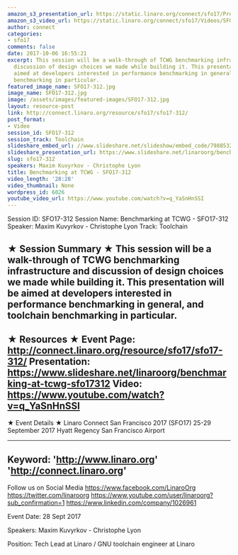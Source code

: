 ```yaml
---
amazon_s3_presentation_url: https://static.linaro.org/connect/sfo17/Presentations/SFO17-312-%20Benchmarking%20at%20TCWG.pdf
amazon_s3_video_url: https://static.linaro.org/connect/sfo17/Videos/SFO17-312%20Benchmarking%20at%20TCWG.mp4
author: connect
categories:
- sfo17
comments: false
date: 2017-10-06 16:55:21
excerpt: This session will be a walk-through of TCWG benchmarking infrastructure and
  discussion of design choices we made while building it. This presentation will be
  aimed at developers interested in performance benchmarking in general, and toolchain
  benchmarking in particular.
featured_image_name: SFO17-312.jpg
image_name: SFO17-312.jpg
image: /assets/images/featured-images/SFO17-312.jpg
layout: resource-post
link: http://connect.linaro.org/resource/sfo17/sfo17-312/
post_format:
- Video
session_id: SFO17-312
session_track: Toolchain
slideshare_embed_url: //www.slideshare.net/slideshow/embed_code/79885326
slideshare_presentation_url: https://www.slideshare.net/linaroorg/benchmarking-at-tcwg-sfo17312
slug: sfo17-312
speakers: Maxim Kuvyrkov - Christophe Lyon
title: Benchmarking at TCWG - SFO17-312
video_length: '28:28'
video_thumbnail: None
wordpress_id: 6026
youtube_video_url: https://www.youtube.com/watch?v=q_YaSnHnSSI
---
```


Session ID: SFO17-312
Session Name: Benchmarking at TCWG - SFO17-312
Speaker: Maxim Kuvyrkov - Christophe Lyon
Track: Toolchain


★ Session Summary ★
This session will be a walk-through of TCWG benchmarking infrastructure and discussion of design choices we made while building it. This presentation will be aimed at developers interested in performance benchmarking in general, and toolchain benchmarking in particular.
---------------------------------------------------
★ Resources ★
Event Page: http://connect.linaro.org/resource/sfo17/sfo17-312/
Presentation: https://www.slideshare.net/linaroorg/benchmarking-at-tcwg-sfo17312
Video: https://www.youtube.com/watch?v=q_YaSnHnSSI
 ---------------------------------------------------

★ Event Details ★
Linaro Connect San Francisco 2017 (SFO17)
25-29 September 2017
Hyatt Regency San Francisco Airport

---------------------------------------------------
Keyword:
'http://www.linaro.org'
'http://connect.linaro.org'
---------------------------------------------------
Follow us on Social Media
https://www.facebook.com/LinaroOrg
https://twitter.com/linaroorg
https://www.youtube.com/user/linaroorg?sub_confirmation=1
https://www.linkedin.com/company/1026961

Event Date: 28 Sept 2017

Speakers: Maxim Kuvyrkov - Christophe Lyon

Position: Tech Lead at Linaro / GNU toolchain engineer at Linaro
